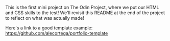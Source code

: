 This is the first mini project on The Odin Project, where we put our HTML and CSS skills to the test! We'll revisit this README at the end of the project to reflect on what was actually made!

Here's a link to a good template example: https://github.com/alecortega/portfolio-template

